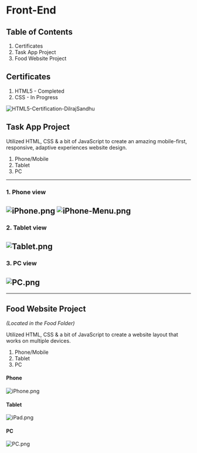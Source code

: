 # Front-End

## Table of Contents
1. Certificates 
2. Task App Project
3. Food Website Project

## Certificates 
1. HTML5 - Completed  
2. CSS   - In Progress

![HTML5-Certification-DilrajSandhu](Certificates/HTML5.jpg)
 
## Task App Project 
Utilized HTML, CSS & a bit of JavaScript to create an amazing mobile-first, responsive, adaptive experiences website design.
 1. Phone/Mobile 
 2. Tablet
 3. PC  
---------------------------------------
### 1. Phone view
![iPhone.png](TaskApp/TaskAppPrev/iPhone.png)
![iPhone-Menu.png](TaskApp/TaskAppPrev/iPhoneMenu.png)  
---------------------------------------
### 2. Tablet view
![Tablet.png](TaskApp/TaskAppPrev/Tablet.png)   
---------------------------------------
### 3. PC view 
![PC.png](TaskApp/TaskAppPrev/PC.png)  
--------------------------------------- 
---------------------------------------

## Food Website Project 
_(Located in the Food Folder)_  

Utilized HTML, CSS & a bit of JavaScript to create a website layout that works on multiple devices.
 1. Phone/Mobile 
 2. Tablet
 3. PC  
 #### Phone  
![iPhone.png](Food/FoodWebsitePrev/iPhone.png)
#### Tablet  
![iPad.png](Food/FoodWebsitePrev/iPad.png) 
#### PC  
![PC.png](Food/FoodWebsitePrev/PC.png) 

